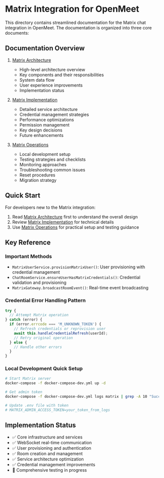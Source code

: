 # Matrix Integration for OpenMeet

This directory contains streamlined documentation for the Matrix chat integration in OpenMeet. The documentation is organized into three core documents:

## Documentation Overview

1. [Matrix Architecture](./matrix-architecture.md)
   - High-level architecture overview
   - Key components and their responsibilities
   - System data flow
   - User experience improvements
   - Implementation status

2. [Matrix Implementation](./matrix-implementation.md)
   - Detailed service architecture
   - Credential management strategies
   - Performance optimizations
   - Permission management
   - Key design decisions
   - Future enhancements

3. [Matrix Operations](./matrix-operations.md)
   - Local development setup
   - Testing strategies and checklists
   - Monitoring approaches
   - Troubleshooting common issues
   - Reset procedures
   - Migration strategy

## Quick Start

For developers new to the Matrix integration:

1. Read [Matrix Architecture](./matrix-architecture.md) first to understand the overall design
2. Review [Matrix Implementation](./matrix-implementation.md) for technical details
3. Use [Matrix Operations](./matrix-operations.md) for practical setup and testing guidance

## Key Reference

### Important Methods

- `MatrixUserService.provisionMatrixUser()`: User provisioning with credential management
- `ChatRoomService.ensureUserHasMatrixCredentials()`: Credential validation and provisioning
- `MatrixGateway.broadcastRoomEvent()`: Real-time event broadcasting

### Credential Error Handling Pattern

```typescript
try {
  // Attempt Matrix operation
} catch (error) {
  if (error.errcode === 'M_UNKNOWN_TOKEN') {
    // Refresh credentials or reprovision user
    await this.handleCredentialRefresh(userId);
    // Retry original operation
  } else {
    // Handle other errors
  }
}
```

### Local Development Quick Setup

```bash
# Start Matrix server
docker-compose -f docker-compose-dev.yml up -d

# Get admin token
docker-compose -f docker-compose-dev.yml logs matrix | grep -A 10 "Success! Matrix server initialized"

# Update .env file with token
# MATRIX_ADMIN_ACCESS_TOKEN=your_token_from_logs
```

## Implementation Status

- ✅ Core infrastructure and services
- ✅ WebSocket real-time communication
- ✅ User provisioning and authentication
- ✅ Room creation and management
- ✅ Service architecture optimization
- ✅ Credential management improvements
- 🚧 Comprehensive testing in progress